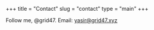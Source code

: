 +++
title = "Contact"
slug = "contact"
type = "main"
+++

Follow me, @grid47.
Email: yasir@grid47.xyz